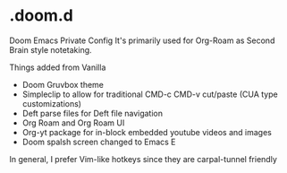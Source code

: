 # .doom.d
Doom Emacs Private Config
It's primarily used for Org-Roam as Second Brain style notetaking.

Things added from Vanilla
- Doom Gruvbox theme
- Simpleclip to allow for traditional CMD-c CMD-v cut/paste (CUA type customizations)
- Deft parse files for Deft file navigation
- Org Roam and Org Roam UI
- Org-yt package for in-block embedded youtube videos and images
- Doom spalsh screen changed to Emacs E

In general, I prefer Vim-like hotkeys since they are carpal-tunnel friendly
